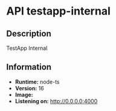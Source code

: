 # API testapp-internal

## Description

TestApp Internal

## Information

- __Runtime:__ node-ts
- __Version:__ 16
- __Image:__ 
- __Listening on:__ http://0.0.0.0:4000
